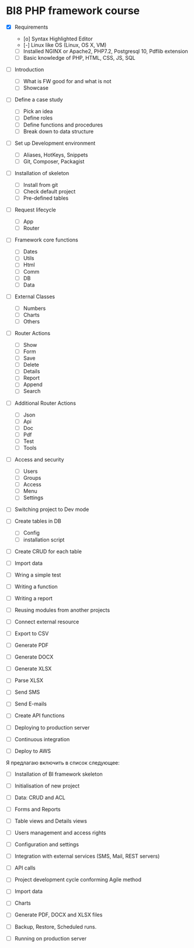 # BI8 PHP framework course

-  [x] Requirements
	-  [o] Syntax Highlighted Editor
	-  [-] Linux like OS (Linux, OS X, VM)
	-  [ ] Installed NGINX or Apache2, PHP7.2, Postgresql 10, Pdflib extension
	-  [ ] Basic knowledge of PHP, HTML, CSS, JS, SQL
-  [ ] Introduction
	-  [ ] What is FW good for and what is not
	-  [ ] Showcase
-  [ ] Define a case study
	-  [ ] Pick an idea
	-  [ ] Define roles
	-  [ ] Define functions and procedures
	-  [ ] Break down to data structure
-  [ ] Set up Development environment
	-  [ ] Aliases, HotKeys, Snippets
	-  [ ] Git, Composer, Packagist
-  [ ] Installation of skeleton
	-  [ ] Install from git
	-  [ ] Check default project
	-  [ ] Pre-defined tables
-  [ ] Request lifecycle
	-  [ ] App
	-  [ ] Router
-  [ ] Framework core functions
	-  [ ] Dates
	-  [ ] Utils
	-  [ ] Html
	-  [ ] Comm
	-  [ ] DB
	-  [ ] Data
-  [ ] External Classes
	-  [ ] Numbers
	-  [ ] Charts
	-  [ ] Others
-  [ ] Router Actions
	-  [ ] Show
	-  [ ] Form
	-  [ ] Save
	-  [ ] Delete
	-  [ ] Details
	-  [ ] Report
	-  [ ] Append
	-  [ ] Search
-  [ ] Additional Router Actions
	-  [ ] Json
	-  [ ] Api
	-  [ ] Doc
	-  [ ] Pdf
	-  [ ] Test
	-  [ ] Tools
-  [ ] Access and security
	-  [ ] Users
	-  [ ] Groups
	-  [ ] Access
	-  [ ] Menu
	-  [ ] Settings
-  [ ] Switching project to Dev mode
-  [ ] Create tables in DB
	-  [ ] Config
	-  [ ] installation script
-  [ ] Create CRUD for each table
-  [ ] Import data
-  [ ] Wring a simple test
-  [ ] Writing a function
-  [ ] Writing a report
-  [ ] Reusing modules from another projects
-  [ ] Connect external resource
-  [ ] Export to CSV
-  [ ] Generate PDF
-  [ ] Generate DOCX
-  [ ] Generate XLSX
-  [ ] Parse XLSX
-  [ ] Send SMS
-  [ ] Send E-mails
-  [ ] Create API functions
-  [ ] Deploying to production server
-  [ ] Continuous integration
-  [ ] Deploy to AWS


Я предлагаю включить в список следующее:
-  [ ] Installation of BI framework skeleton
-  [ ] Initialisation of new project
-  [ ] Data: CRUD and ACL
-  [ ] Forms and Reports
-  [ ] Table views and Details views
-  [ ] Users management and access rights
-  [ ] Configuration and settings
-  [ ] Integration with external services (SMS, Mail, REST servers)
-  [ ] API calls
-  [ ] Project development cycle conforming Agile method
-  [ ] Import data
-  [ ] Charts
-  [ ] Generate PDF, DOCX and XLSX files
-  [ ] Backup, Restore, Scheduled runs.
-  [ ] Running on production server


